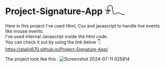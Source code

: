 # Project-Signature-App 𓍯𓂃
Here in this project I've used Html, Css and javascript to handle live events like mouse events. <br/>
I've used internal Javascript inside the html code. <br/>
You can check it out by using the link below 👇 <br/>
https://stalin670.github.io/Project-Signature-App/

The project look like this : 
![Screenshot 2024-07-11 025814](https://github.com/stalin670/Project-Signature-App/assets/88823371/3793080e-7958-4280-b3aa-8a7b828a9982)
